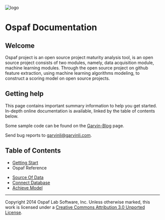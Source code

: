 ![logo](https://avatars3.githubusercontent.com/u/8652189?v=2&s=200)
# Ospaf Documentation

## Welcome 

Ospaf project is an open source project maturity analysis tool, is an open source project consists of two modules, namely, data acquisition module, machine learning modules. Through the open source project on github feature extraction, using machine learning algorithms modeling, to construct a scoring model on open source projects.

## Getting help

This page contains important summary information to help you get started. In-depth online documentation is available, linked by the table of contents below.

Some sample code can be found on the [Garvin-Blog](http://blog.csdn.net/buptgshengod) page.

Send bug reports to garvinli@garvinli.com.

## Table of Contents

+ [Getting Start](reference/GettingStart.md)
+ Ospaf Reference
 - [Source Of Data](reference/SourceOfData.md)
 - [Connect Database](reference/ConnectDatabas.md)
 - [Achieve Model](reference/AchieveModel.md)

- - -
Copyright 2014 Ospaf Lab Software, Inc. Unless otherwise marked, this work is licensed under a [Creative Commons Attribution 3.0 Unported License](http://creativecommons.org/licenses/by/3.0/).
